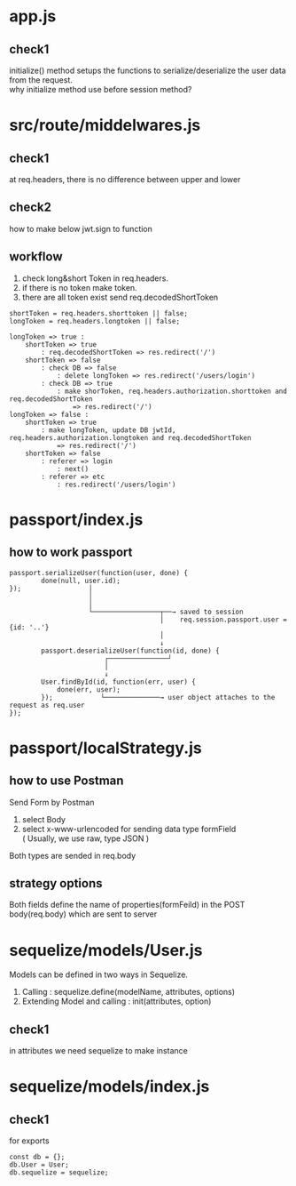 # app.js

## check1
initialize() method setups the functions to serialize/deserialize the user data from the request.<br>
why initialize method use before session method?<br>

# src/route/middelwares.js

## check1 
at req.headers, there is no difference between upper and lower<br>

## check2
how to make below jwt.sign to function<br>

## workflow

1) check long&short Token in req.headers. 
2) if there is no token make token.
3) there are all token exist send req.decodedShortToken
```
shortToken = req.headers.shorttoken || false;
longToken = req.headers.longtoken || false;

longToken => true :
    shortToken => true
        : req.decodedShortToken => res.redirect('/')
    shortToken => false
        : check DB => false
            : delete longToken => res.redirect('/users/login')
        : check DB => true
            : make shorToken, req.headers.authorization.shorttoken and req.decodedShortToken
                => res.redirect('/')
longToken => false :
    shortToken => true
        : make longToken, update DB jwtId, req.headers.authorization.longtoken and req.decodedShortToken
            => res.redirect('/')
    shortToken => false
        : referer => login
            : next()
        : referer => etc
            : res.redirect('/users/login')
```

# passport/index.js

## how to work passport 
```
passport.serializeUser(function(user, done) {
        done(null, user.id);
});                 │
                    │ 
                    │
                    └─────────────────┬──→ saved to session
                                      │    req.session.passport.user = {id: '..'}
                                      │
                                      ↓           
        passport.deserializeUser(function(id, done) {
                        ┌───────────────┘
                        │
                        ↓ 
        User.findById(id, function(err, user) {
            done(err, user);
        });            └──────────────→ user object attaches to the request as req.user   
});
```

# passport/localStrategy.js

## how to use Postman
Send Form by Postman 

1) select Body
2) select x-www-urlencoded for sending data type formField<br>
  ( Usually, we use raw, type JSON )

Both types are sended in req.body

## strategy options
Both fields define the name of properties(formFeild) in the POST body(req.body) which are sent to server

# sequelize/models/User.js

Models can be defined in two ways in Sequelize.
1) Calling
: sequelize.define(modelName, attributes, options)
2) Extending Model and calling
: init(attributes, option)

## check1
in attributes we need sequelize to make instance

# sequelize/models/index.js

## check1
for exports 
```
const db = {};
db.User = User;
db.sequelize = sequelize; 
```
